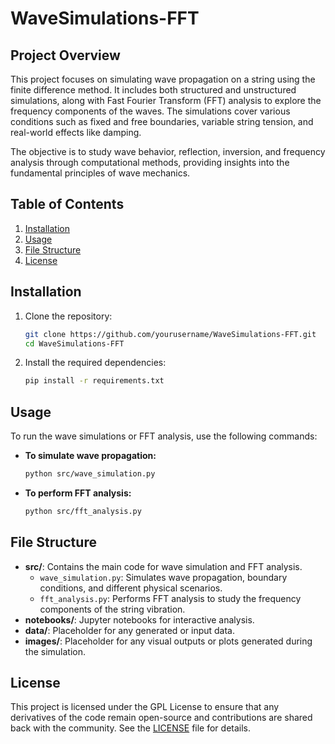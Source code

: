 
# WaveSimulations-FFT

## Project Overview
This project focuses on simulating wave propagation on a string using the finite difference method. It includes both structured and unstructured simulations, along with Fast Fourier Transform (FFT) analysis to explore the frequency components of the waves. The simulations cover various conditions such as fixed and free boundaries, variable string tension, and real-world effects like damping.

The objective is to study wave behavior, reflection, inversion, and frequency analysis through computational methods, providing insights into the fundamental principles of wave mechanics.

## Table of Contents
1. [Installation](#installation)
2. [Usage](#usage)
3. [File Structure](#file-structure)
4. [License](#license)

## Installation
1. Clone the repository:
   ```bash
   git clone https://github.com/yourusername/WaveSimulations-FFT.git
   cd WaveSimulations-FFT
   ```
2. Install the required dependencies:
   ```bash
   pip install -r requirements.txt
   ```

## Usage
To run the wave simulations or FFT analysis, use the following commands:

- **To simulate wave propagation:**
   ```bash
   python src/wave_simulation.py
   ```
- **To perform FFT analysis:**
   ```bash
   python src/fft_analysis.py
   ```

## File Structure
- **src/**: Contains the main code for wave simulation and FFT analysis.
  - `wave_simulation.py`: Simulates wave propagation, boundary conditions, and different physical scenarios.
  - `fft_analysis.py`: Performs FFT analysis to study the frequency components of the string vibration.
- **notebooks/**: Jupyter notebooks for interactive analysis.
- **data/**: Placeholder for any generated or input data.
- **images/**: Placeholder for any visual outputs or plots generated during the simulation.

## License
This project is licensed under the GPL License to ensure that any derivatives of the code remain open-source and contributions are shared back with the community. See the [LICENSE](LICENSE) file for details.
